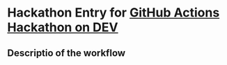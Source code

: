 # Hackathon Entry for [GitHub Actions Hackathon on DEV](https://dev.to/devteam/announcing-the-github-actions-hackathon-on-dev-3ljn)


## Descriptio of the workflow
